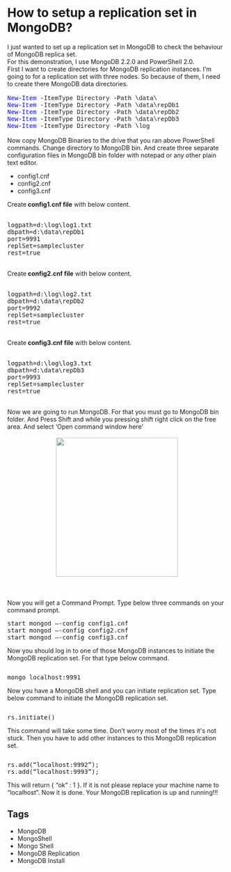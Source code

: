 # How to setup a replication set in MongoDB?

<div dir="ltr" style="text-align: left;" trbidi="on">I just wanted to set up a replication set in MongoDB to check the behaviour of MongoDB replica set.<br />For this demonstration, I use MongoDB 2.2.0 and PowerShell 2.0. <br />First I want to create directories for MongoDB replication instances. I’m going to for a replication set with three nodes. So because of them, I need to create there MongoDB data directories.<br /><br /><span style="font-family: &quot;courier new&quot;;"><span style="color: blue;">New-Item</span> -ItemType Directory -Path \data\</span><br /><span style="font-family: &quot;courier new&quot;;"><span style="color: blue;">New-Item</span> -ItemType Directory -Path \data\repDb1</span><br /><span style="font-family: &quot;courier new&quot;;"><span style="color: blue;">New-Item</span> -ItemType Directory -Path \data\repDb2</span><br /><span style="font-family: &quot;courier new&quot;;"><span style="color: blue;">New-Item</span> -ItemType Directory -Path \data\repDb3</span><br /><span style="font-family: &quot;courier new&quot;;"><span style="color: blue;">New-Item</span> -ItemType Directory -Path \log</span><br /><span style="font-family: &quot;courier new&quot;;"><br /></span>Now copy MongoDB Binaries to the drive that you ran above PowerShell commands. Change directory to MongoDB bin. And create three separate configuration files in MongoDB bin folder with notepad or any other plain text editor.<br /><ul><li>config1.cnf  </li><li>config2.cnf  </li><li>config3.cnf</li></ul>Create<strong> config1.cnf file</strong> with below content.<br /><br /><pre>logpath=d:\log\log1.txt<br />dbpath=d:\data\repDb1<br />port=9991<br />replSet=samplecluster<br />rest=true</pre><br />Create<strong> config2.cnf file</strong> with below content.<br /><br /><pre>logpath=d:\log\log2.txt<br />dbpath=d:\data\repDb2<br />port=9992<br />replSet=samplecluster<br />rest=true</pre><br />Create<strong> config3.cnf file</strong> with below content.<br /><br /><pre>logpath=d:\log\log3.txt<br />dbpath=d:\data\repDb3<br />port=9993<br />replSet=samplecluster<br />rest=true</pre><br />Now we are going to run MongoDB. For that you must go to MongoDB bin folder. And Press Shift and while you pressing shift right click on the free area. And select ‘Open command window here’<br /><br /><div class="separator" style="clear: both; text-align: center;"><a href="http://4.bp.blogspot.com/-Qi068g6dxxo/UOPS6McilAI/AAAAAAAAAjA/jLhI0JEaDnE/s1600/mongocmd.png" imageanchor="1" style="margin-left: 1em; margin-right: 1em;"><img border="0" height="320" src="https://4.bp.blogspot.com/-Qi068g6dxxo/UOPS6McilAI/AAAAAAAAAjA/jLhI0JEaDnE/s320/mongocmd.png" width="280" /></a></div><br /><br /><br />Now you will get a Command Prompt. Type below three commands on your command prompt.<br /><pre>start mongod –-config config1.cnf<br />start mongod –-config config2.cnf<br />start mongod –-config config3.cnf</pre>Now you should log in to one of those MongoDB instances to initiate the MongoDB replication set. For that type below command.<br /><pre></pre><pre>mongo localhost:9991</pre>Now you have a MongoDB shell and you can initiate replication set. Type below command to initiate the MongoDB replication set.<br /><pre></pre><pre>rs.initiate()</pre>This command will take some time. Don’t worry most of the times it's not stuck. Then you have to add other instances to this MongoDB replication set.<br /><pre></pre><pre>rs.add(“localhost:9992”);<br />rs.add(“localhost:9993”);</pre>This will return { “ok” : 1 }. If it is not please replace your machine name to “localhost”. Now it is done. Your MongoDB replication is up and running!!!</div>

## Tags

- MongoDB
- MongoShell
- Mongo Shell
- MongoDB Replication
- MongoDB Install
